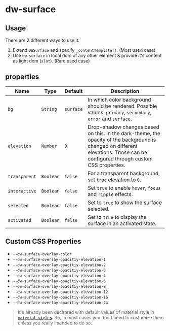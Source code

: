 # dw-surface

## Usage

There are 2 different ways to use it:

1. Extend `DWSurface` and specify `_contentTemplate()`. (Most used case)
2. Use `dw-surface` in local dom of any other element & provide it's content as light dom (`slot`). (Rare used case)

## properties

| Name          | Type      | Default   | Description                                                                                                                                                                    |
| ------------- | --------- | --------- | ------------------------------------------------------------------------------------------------------------------------------------------------------------------------------ |
| `bg`          | `String`  | `surface` | In which color background should be rendered. Possible values: `primary`, `secondary`, `error` and `surface`.                                                                  |
| `elevation`   | `Number`  | `0`       | Drop-shadow changes based on this. In the dark-theme, the opacity of the background is changed on different elevations. Those can be configured through custom CSS properties. |
| `transparent` | `Boolean` | `false`   | For a transparent background, set `true` elevation to `0`.                                                                                                                     |
| `interactive` | `Boolean` | `false`   | Set `true` to enable `hover`, `focus` and `ripple` effects.                                                                                                                    |
| `selected`    | `Boolean` | `false`   | Set to `true` to show the surface selected.                                                                                                                                    |
| `activated`   | `Boolean` | `false`   | Set to `true` to display the surface in an activated state.                                                                                                                    |

## Custom CSS Properties

- `--dw-surface-overlay-color`
- `--dw-surface-overlay-opacitiy-elevation-1`
- `--dw-surface-overlay-opacitiy-elevation-2`
- `--dw-surface-overlay-opacitiy-elevation-3`
- `--dw-surface-overlay-opacitiy-elevation-4`
- `--dw-surface-overlay-opacitiy-elevation-6`
- `--dw-surface-overlay-opacitiy-elevation-8`
- `--dw-surface-overlay-opacitiy-elevation-12`
- `--dw-surface-overlay-opacitiy-elevation-16`
- `--dw-surface-overlay-opacitiy-elevation-24`

> It's already been declrared with default values of material style in
> [`material-styles`](https://github.com/DreamworldSolutions/material-styles).
> So, In most cases you don't need to customize them unless you really intended to do so.
